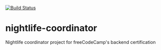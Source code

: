 [![Build Status](https://travis-ci.org/KamilCybulski/nightlife-coordinator.svg?branch=master)](https://travis-ci.org/KamilCybulski/nightlife-coordinator)

# nightlife-coordinator
Nightlife coordinator project for freeCodeCamp's backend certification
